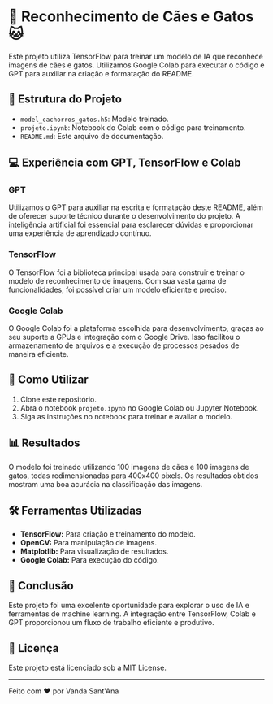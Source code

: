 
# 🐶 Reconhecimento de Cães e Gatos 🐱

Este projeto utiliza TensorFlow para treinar um modelo de IA que reconhece imagens de cães e gatos. Utilizamos Google Colab para executar o código e GPT para auxiliar na criação e formatação do README.

## 📁 Estrutura do Projeto

- `model_cachorros_gatos.h5`: Modelo treinado.
- `projeto.ipynb`: Notebook do Colab com o código para treinamento.
- `README.md`: Este arquivo de documentação.

## 💻 Experiência com GPT, TensorFlow e Colab

### GPT

Utilizamos o GPT para auxiliar na escrita e formatação deste README, além de oferecer suporte técnico durante o desenvolvimento do projeto. A inteligência artificial foi essencial para esclarecer dúvidas e proporcionar uma experiência de aprendizado contínuo.

### TensorFlow

O TensorFlow foi a biblioteca principal usada para construir e treinar o modelo de reconhecimento de imagens. Com sua vasta gama de funcionalidades, foi possível criar um modelo eficiente e preciso.

### Google Colab

O Google Colab foi a plataforma escolhida para desenvolvimento, graças ao seu suporte a GPUs e integração com o Google Drive. Isso facilitou o armazenamento de arquivos e a execução de processos pesados de maneira eficiente.

## 🚀 Como Utilizar

1. Clone este repositório.
2. Abra o notebook `projeto.ipynb` no Google Colab ou Jupyter Notebook.
3. Siga as instruções no notebook para treinar e avaliar o modelo.

## 📊 Resultados

O modelo foi treinado utilizando 100 imagens de cães e 100 imagens de gatos, todas redimensionadas para 400x400 pixels. Os resultados obtidos mostram uma boa acurácia na classificação das imagens.

## 🛠️ Ferramentas Utilizadas

- **TensorFlow:** Para criação e treinamento do modelo.
- **OpenCV:** Para manipulação de imagens.
- **Matplotlib:** Para visualização de resultados.
- **Google Colab:** Para execução do código.

## 📝 Conclusão

Este projeto foi uma excelente oportunidade para explorar o uso de IA e ferramentas de machine learning. A integração entre TensorFlow, Colab e GPT proporcionou um fluxo de trabalho eficiente e produtivo.

## 📄 Licença

Este projeto está licenciado sob a MIT License.

---

Feito com ❤️ por Vanda Sant'Ana
